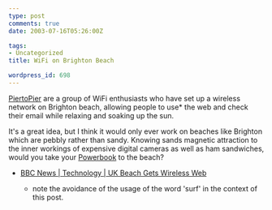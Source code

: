 ```yaml
---
type: post
comments: true
date: 2003-07-16T05:26:00Z

tags:
- Uncategorized
title: WiFi on Brighton Beach

wordpress_id: 698
---
```


[PiertoPier](http://www.piertopier.net/) are a group of WiFi enthusiasts who have set up a wireless network on Brighton beach, allowing people to use* the web and check their email while relaxing and soaking up the sun.



   It's a great idea, but I think it would only ever work on beaches like Brighton which are pebbly rather than sandy. Knowing sands magnetic attraction to the inner workings of expensive digital cameras as well as ham sandwiches, would you take your [Powerbook](http://www.apple.com/powerbook) to the beach?

   


  
  * [BBC News | Technology | UK Beach Gets Wireless Web](http://news.bbc.co.uk/1/hi/technology/3068915.stm)

   

       * note the avoidance of the usage of the word 'surf' in the context of this post.
